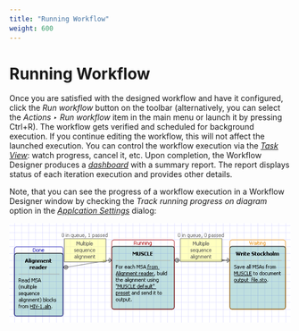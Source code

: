 ```yaml
---
title: "Running Workflow"
weight: 600
---
```



# Running Workflow

Once you are satisfied with the designed workflow and have it configured, click the _Run workflow_ button on the toolbar (alternatively, you can select the _Actions ‣ Run workflow_ item in the main menu or launch it by pressing Ctrl+R). The workflow gets verified and scheduled for background execution. If you continue editing the workflow, this will not affect the launched execution. You can control the workflow execution via the [_Task View_](/docs/workflow-designer/introduction/ugene-components-and-workflow-designer/task-view-notifications-and-log-view): watch progress, cancel it, etc. Upon completion, the Workflow Designer produces a _[dashboard](dashboard.md)_ with a summary report. The report displays status of each iteration execution and provides other details.

Note, that you can see the progress of a workflow execution in a Workflow Designer window by checking the _Track running progress on diagram_ option in the [_Applcation Settings_](../introduction/ugene-components-and-workflow-designer/application-settings) dialog:

![](/images/2097181/2359313.png)
